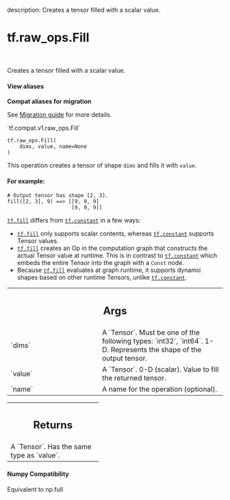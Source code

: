 description: Creates a tensor filled with a scalar value.

<div itemscope itemtype="http://developers.google.com/ReferenceObject">
<meta itemprop="name" content="tf.raw_ops.Fill" />
<meta itemprop="path" content="Stable" />
</div>

# tf.raw_ops.Fill

<!-- Insert buttons and diff -->

<table class="tfo-notebook-buttons tfo-api nocontent" align="left">

</table>



Creates a tensor filled with a scalar value.

<section class="expandable">
  <h4 class="showalways">View aliases</h4>
  <p>
<b>Compat aliases for migration</b>
<p>See
<a href="https://www.tensorflow.org/guide/migrate">Migration guide</a> for
more details.</p>
<p>`tf.compat.v1.raw_ops.Fill`</p>
</p>
</section>

<pre class="devsite-click-to-copy prettyprint lang-py tfo-signature-link">
<code>tf.raw_ops.Fill(
    dims, value, name=None
)
</code></pre>



<!-- Placeholder for "Used in" -->

This operation creates a tensor of shape `dims` and fills it with `value`.

#### For example:



```
# Output tensor has shape [2, 3].
fill([2, 3], 9) ==> [[9, 9, 9]
                     [9, 9, 9]]
```

<a href="../../tf/fill.md"><code>tf.fill</code></a> differs from <a href="../../tf/constant.md"><code>tf.constant</code></a> in a few ways:

*   <a href="../../tf/fill.md"><code>tf.fill</code></a> only supports scalar contents, whereas <a href="../../tf/constant.md"><code>tf.constant</code></a> supports
    Tensor values.
*   <a href="../../tf/fill.md"><code>tf.fill</code></a> creates an Op in the computation graph that constructs the actual
    Tensor value at runtime. This is in contrast to <a href="../../tf/constant.md"><code>tf.constant</code></a> which embeds
    the entire Tensor into the graph with a `Const` node.
*   Because <a href="../../tf/fill.md"><code>tf.fill</code></a> evaluates at graph runtime, it supports dynamic shapes
    based on other runtime Tensors, unlike <a href="../../tf/constant.md"><code>tf.constant</code></a>.

<!-- Tabular view -->
 <table class="responsive fixed orange">
<colgroup><col width="214px"><col></colgroup>
<tr><th colspan="2"><h2 class="add-link">Args</h2></th></tr>

<tr>
<td>
`dims`
</td>
<td>
A `Tensor`. Must be one of the following types: `int32`, `int64`.
1-D. Represents the shape of the output tensor.
</td>
</tr><tr>
<td>
`value`
</td>
<td>
A `Tensor`. 0-D (scalar). Value to fill the returned tensor.
</td>
</tr><tr>
<td>
`name`
</td>
<td>
A name for the operation (optional).
</td>
</tr>
</table>



<!-- Tabular view -->
 <table class="responsive fixed orange">
<colgroup><col width="214px"><col></colgroup>
<tr><th colspan="2"><h2 class="add-link">Returns</h2></th></tr>
<tr class="alt">
<td colspan="2">
A `Tensor`. Has the same type as `value`.
</td>
</tr>

</table>



#### Numpy Compatibility
Equivalent to np.full

